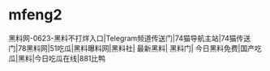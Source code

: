 # mfeng2
黑料网-0623-黑料不打烊入口|Telegram频道传送门|74猫导航主站|74猫传送门|78黑料网|51吃瓜|黑料曝料网|黑料社| 最新黑料| 黑料门| 今日黑料免费|国产吃瓜|黑料|今日吃瓜在线|881比鸭
